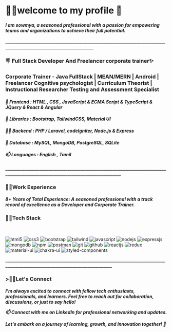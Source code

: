 <h1>👩‍💻welcome to my profile 🫡</h1>

<h4><i>I am sowmya, a seasoned professional with a passion for empowering teams and organizations to achieve their full potential.</h4></i>
_________________________________________________________________________________________________________________________
<h3>🪧 Full Stack Developer And Freelancer corporate trainer✨</h3>
<h3>Corporate Trainer - Java FullStack | MEAN/MERN | Android | Freelancer Cognitive psychologist | Curriculum Theorist | Instructional Researcher Testing and Assessment Specialist
</h3>
 
<h4> <i>🔭 Frontend : HTML , CSS , JavaScript & ECMA Script & TypeScript & JQuery & React & Angular</i><h4>

<h4> <i>🌱 Libraries : Bootstrap, TailwindCSS, Material UI</i><h4>

<h4><i> 👨‍💻 Backend : PHP / Laravel, codeIgniter, Node.js & Express</i><h4>

<h4><i> 💬 Database : MySQL, MongoDB, PostgreSQL, SQLite </i><h4>

<h4><i> 📫 Languages : English , Tamil </i><h4>
_________________________________________________________________________________________________________________________________

<h3>👩‍💻Work Experience</h3>

<h4><i>8+ Years of Total Experience: A seasoned professional with a track record of excellence as a Developer and Corporate Trainer.</i></h4>

<h3>👩‍💻<b>Tech Stack</b></h3>
<br>
<p>
    <img src="https://img.shields.io/badge/HTML5-E34F26?style=for-the-badge&logo=html5&logoColor=white" alt="html5" />
    <img src="https://img.shields.io/badge/CSS3-1572B6?style=for-the-badge&logo=css3&logoColor=white" alt="css3" />
    <img src="https://img.shields.io/badge/Bootstrap-563D7C?style=for-the-badge&logo=bootstrap&logoColor=white" alt="bootstrap" />
    <img src="https://img.shields.io/badge/Tailwind_CSS-38B2AC?style=for-the-badge&logo=tailwind-css&logoColor=white" alt="tailwind" />
    <img src="https://img.shields.io/badge/JavaScript-323330?style=for-the-badge&logo=javascript&logoColor=F7DF1E" alt="javascript" />
    <img src="https://img.shields.io/badge/Node.js-339933?style=for-the-badge&logo=nodedotjs&logoColor=white" alt="nodejs" />
    <img src="https://img.shields.io/badge/Express.js-000000?style=for-the-badge&logo=express&logoColor=white" alt="expressjs" />
    <img src="https://img.shields.io/badge/MongoDB-4EA94B?style=for-the-badge&logo=mongodb&logoColor=white" alt="mongodb" />
    <img src="https://img.shields.io/badge/npm-CB3837?style=for-the-badge&logo=npm&logoColor=white" alt="npm" />

 <img src="https://img.shields.io/badge/Postman-FF6C37?style=for-the-badge&logo=Postman&logoColor=white" alt="postman" />
    <img src="https://img.shields.io/badge/Git-f44d27?style=for-the-badge&logo=git&logoColor=white" alt="git" />
    <img src="https://img.shields.io/badge/GitHub-100000?style=for-the-badge&logo=github&logoColor=white" alt="github" />
    <img src="https://img.shields.io/badge/React-20232A?style=for-the-badge&logo=react&logoColor=61DAFB" alt="reactjs" />
    <img src="https://img.shields.io/badge/Redux-593D88?style=for-the-badge&logo=redux&logoColor=white" alt="redux" />
    <img src="https://img.shields.io/badge/Material%20UI-007FFF?style=for-the-badge&logo=mui&logoColor=white" alt="material-ui" />
    <img src="https://img.shields.io/badge/Chakra%20UI-3bc7bd?style=for-the-badge&logo=chakraui&logoColor=white" alt="chakra-ui" />
    <img src="https://img.shields.io/badge/styled--components-DB7093?style=for-the-badge&logo=styled-components&logoColor=white" alt="styled-components" />
</p>
__________________________________________________________________________________________________________________________________
<h3> >👩‍💻Let's Connect</h3>
<h4><i>I'm always excited to connect with fellow tech enthusiasts, professionals, and learners. 
 Feel free to reach out for collaboration, discussions, or just to say hello!

📫 Connect with me on LinkedIn for professional networking and updates.

Let's embark on a journey of learning, growth, and innovation together! 🚀</i></h4>
